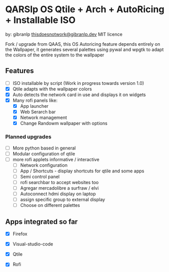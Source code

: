 # QARSlp OS Qtile + Arch + AutoRicing + Installable ISO

by: gibranlp thisdoesnotwork@gibranlp.dev MIT licence

Fork / upgrade from QAAS, this OS Autoricing feature depends entirely on the Wallpaper, it generates several palettes using pywal and wpgtk to adapt the colors of the entire system to the wallpaper

## Features
- [ ] ISO installable by script (Work in progress towards version 1.0)
- [x] Qtile adapts with the wallpaper colors 
- [x] Auto detects the network card in use and displays it on widgets
- [x] Many rofi panels like:
  - [x] App launcher
  - [x] Web Serarch bar
  - [x] Network management
  - [x] Change Randowm wallpaper with options

### Planned upgrades
- [ ] More python based in general
- [ ] Modular configuration of qtile
- [ ] more rofi applets informative / interactive 
  - [ ] Network configuration
  - [ ] App / Shortcuts - display shortcuts for qtile and some apps
  - [ ] Semi control panel
  - [ ] rofi searchbar to accept websites too
  - [ ] Agregar mercadolibre a surfraw / elvi
  - [ ] Autoconnect hdmi display on laptop
  - [ ] assign specific group to external display
  - [ ] Choose on different palettes

## Apps integrated so far
- [x] Firefox
- [x] Visual-studio-code
- [x] Qtile
- [x] Rofi


